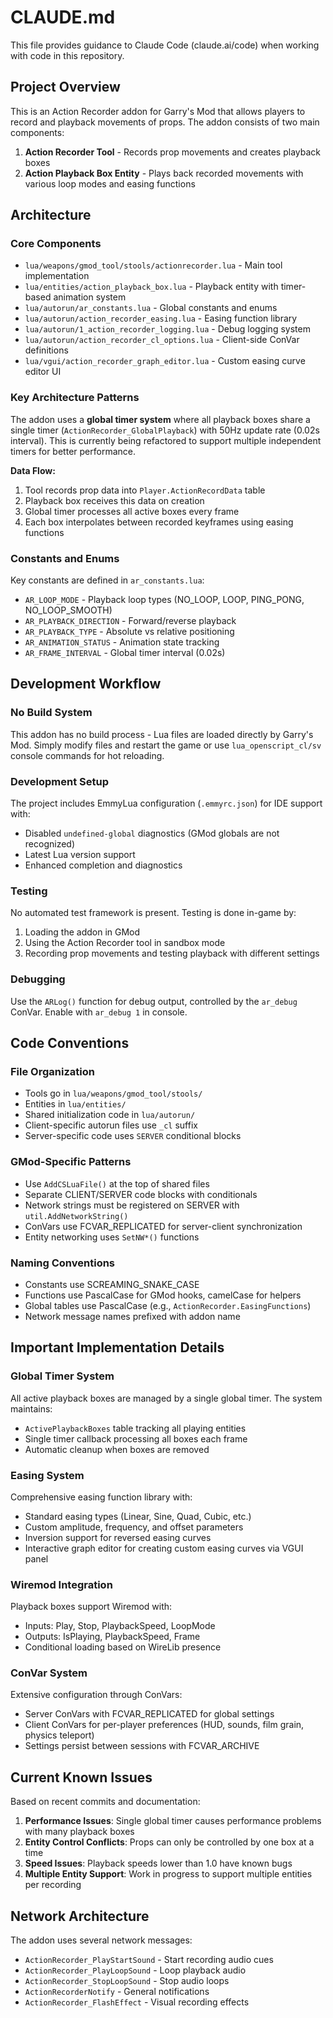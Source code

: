 # CLAUDE.md

This file provides guidance to Claude Code (claude.ai/code) when working with code in this repository.

## Project Overview

This is an Action Recorder addon for Garry's Mod that allows players to record and playback movements of props. The addon consists of two main components:

1. **Action Recorder Tool** - Records prop movements and creates playback boxes
2. **Action Playback Box Entity** - Plays back recorded movements with various loop modes and easing functions

## Architecture

### Core Components

- `lua/weapons/gmod_tool/stools/actionrecorder.lua` - Main tool implementation
- `lua/entities/action_playback_box.lua` - Playback entity with timer-based animation system
- `lua/autorun/ar_constants.lua` - Global constants and enums
- `lua/autorun/action_recorder_easing.lua` - Easing function library
- `lua/autorun/1_action_recorder_logging.lua` - Debug logging system
- `lua/autorun/action_recorder_cl_options.lua` - Client-side ConVar definitions
- `lua/vgui/action_recorder_graph_editor.lua` - Custom easing curve editor UI

### Key Architecture Patterns

The addon uses a **global timer system** where all playback boxes share a single timer (`ActionRecorder_GlobalPlayback`) with 50Hz update rate (0.02s interval). This is currently being refactored to support multiple independent timers for better performance.

**Data Flow:**
1. Tool records prop data into `Player.ActionRecordData` table
2. Playback box receives this data on creation
3. Global timer processes all active boxes every frame
4. Each box interpolates between recorded keyframes using easing functions

### Constants and Enums

Key constants are defined in `ar_constants.lua`:
- `AR_LOOP_MODE` - Playback loop types (NO_LOOP, LOOP, PING_PONG, NO_LOOP_SMOOTH)
- `AR_PLAYBACK_DIRECTION` - Forward/reverse playback
- `AR_PLAYBACK_TYPE` - Absolute vs relative positioning
- `AR_ANIMATION_STATUS` - Animation state tracking
- `AR_FRAME_INTERVAL` - Global timer interval (0.02s)

## Development Workflow

### No Build System
This addon has no build process - Lua files are loaded directly by Garry's Mod. Simply modify files and restart the game or use `lua_openscript_cl/sv` console commands for hot reloading.

### Development Setup
The project includes EmmyLua configuration (`.emmyrc.json`) for IDE support with:
- Disabled `undefined-global` diagnostics (GMod globals are not recognized)
- Latest Lua version support
- Enhanced completion and diagnostics

### Testing
No automated test framework is present. Testing is done in-game by:
1. Loading the addon in GMod
2. Using the Action Recorder tool in sandbox mode
3. Recording prop movements and testing playback with different settings

### Debugging
Use the `ARLog()` function for debug output, controlled by the `ar_debug` ConVar. Enable with `ar_debug 1` in console.

## Code Conventions

### File Organization
- Tools go in `lua/weapons/gmod_tool/stools/`
- Entities in `lua/entities/`
- Shared initialization code in `lua/autorun/`
- Client-specific autorun files use `_cl` suffix
- Server-specific code uses `SERVER` conditional blocks

### GMod-Specific Patterns
- Use `AddCSLuaFile()` at the top of shared files
- Separate CLIENT/SERVER code blocks with conditionals
- Network strings must be registered on SERVER with `util.AddNetworkString()`
- ConVars use FCVAR_REPLICATED for server-client synchronization
- Entity networking uses `SetNW*()` functions

### Naming Conventions
- Constants use SCREAMING_SNAKE_CASE
- Functions use PascalCase for GMod hooks, camelCase for helpers
- Global tables use PascalCase (e.g., `ActionRecorder.EasingFunctions`)
- Network message names prefixed with addon name

## Important Implementation Details

### Global Timer System
All active playback boxes are managed by a single global timer. The system maintains:
- `ActivePlaybackBoxes` table tracking all playing entities
- Single timer callback processing all boxes each frame
- Automatic cleanup when boxes are removed

### Easing System
Comprehensive easing function library with:
- Standard easing types (Linear, Sine, Quad, Cubic, etc.)
- Custom amplitude, frequency, and offset parameters
- Inversion support for reversed easing curves
- Interactive graph editor for creating custom easing curves via VGUI panel

### Wiremod Integration
Playback boxes support Wiremod with:
- Inputs: Play, Stop, PlaybackSpeed, LoopMode
- Outputs: IsPlaying, PlaybackSpeed, Frame
- Conditional loading based on WireLib presence

### ConVar System
Extensive configuration through ConVars:
- Server ConVars with FCVAR_REPLICATED for global settings
- Client ConVars for per-player preferences (HUD, sounds, film grain, physics teleport)
- Settings persist between sessions with FCVAR_ARCHIVE

## Current Known Issues

Based on recent commits and documentation:
1. **Performance Issues**: Single global timer causes performance problems with many playback boxes
2. **Entity Control Conflicts**: Props can only be controlled by one box at a time
3. **Speed Issues**: Playback speeds lower than 1.0 have known bugs
4. **Multiple Entity Support**: Work in progress to support multiple entities per recording

## Network Architecture

The addon uses several network messages:
- `ActionRecorder_PlayStartSound` - Start recording audio cues
- `ActionRecorder_PlayLoopSound` - Loop playback audio
- `ActionRecorder_StopLoopSound` - Stop audio loops
- `ActionRecorderNotify` - General notifications
- `ActionRecorder_FlashEffect` - Visual recording effects